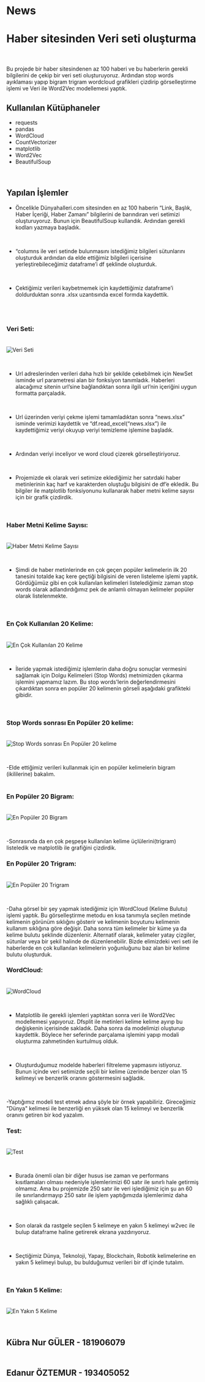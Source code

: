 # News
# Haber sitesinden Veri seti oluşturma
<br/>
<br/>
Bu projede bir haber sitesindenen az 100 haberi ve bu haberlerin gerekli bilgilerini de çekip bir veri seti oluşturuyoruz. Ardından stop words ayıklaması yapıp bigram trigram wordcloud grafikleri çizdirip görselleştirme işlemi ve Veri ile Word2Vec modellemesi yaptık.

## Kullanılan Kütüphaneler
- requests<br/>
- pandas<br/>
- WordCloud<br/>
- CountVectorizer<br/>
- matplotlib<br/>
- Word2Vec<br/>
- BeautifulSoup<br/>
<br/>

## Yapılan İşlemler
- Öncelikle Dünyahalleri.com sitesinden en az 100 haberin “Link, Başlık, Haber İçeriği, Haber Zamanı” bilgilerini de barındıran veri setimizi oluşturuyoruz. Bunun için BeautifulSoup kullandık. Ardından gerekli kodları yazmaya başladık. 

<br/>

- “columns ile veri setinde bulunmasını istediğimiz bilgileri sütunlarını oluşturduk ardından da elde ettiğimiz bilgileri içerisine yerleştirebileceğimiz dataframe’i df şeklinde oluşturduk. 

<br/>


- Çektiğimiz verileri kaybetmemek için kaydettiğimiz dataframe’i doldurduktan sonra .xlsx uzantısında excel formda kaydettik.

<br/>
<br/>

### Veri Seti:<br/><br/>

![Veri Seti](https://user-images.githubusercontent.com/81531142/210440754-e6b75a63-f1ee-4182-9eaa-355e1243334e.png)

<br/>


- Url adreslerinden verileri daha hızlı bir şekilde çekebilmek için NewSet isminde url parametresi alan bir fonksiyon tanımladık. Haberleri alacağımız sitenin url’sine bağlandıktan sonra ilgili url’nin içeriğini uygun formatta parçaladık.

<br/>


- Url üzerinden veriyi çekme işlemi tamamladıktan sonra “news.xlsx” isminde verimizi kaydettik ve “df.read_excel(“news.xlsx”) ile kaydettiğimiz veriyi okuyup veriyi temizleme işlemine başladık.

<br/>


- Ardından veriyi inceliyor ve word cloud çizerek görselleştiriyoruz. 

<br/>


- Projemizde ek olarak veri setimize eklediğimiz her satırdaki haber metinlerinin kaç harf ve karakterden oluştuğu bilgisini de df’e ekledik. Bu bilgiler ile matplotlib fonksiyonunu kullanarak haber metni kelime sayısı için bir grafik çizdirdik. 

<br/>


### Haber Metni Kelime Sayısı:<br/><br/>

![Haber Metni Kelime Sayısı](https://user-images.githubusercontent.com/81531142/210434748-bae30a88-dac2-4063-9bbc-1d95a693710b.png)

<br/>


- Şimdi de haber metinlerinde en çok geçen popüler kelimelerin ilk 20 tanesini totalde kaç kere geçtiği bilgisini de veren listeleme işlemi yaptık. Gördüğümüz gibi en çok kullanılan kelimeleri listelediğimiz zaman stop words olarak adlandırdığımız pek de anlamlı olmayan kelimeler popüler olarak listelenmekte. <br/>

<br/>


### En Çok Kullanılan 20 Kelime:<br/><br/>

![En Çok Kullanılan 20 Kelime](https://user-images.githubusercontent.com/81531142/210434722-9b042be4-c8e7-4858-ae67-e47579825924.png)

<br/>

- İleride yapmak istediğimiz işlemlerin daha doğru sonuçlar vermesini sağlamak için Dolgu Kelimeleri (Stop Words) metnimizden çıkarma işlemini yapmamız lazım. Bu stop words'lerin değerlendirmesini çıkardıktan sonra en popüler 20 kelimenin görseli aşağıdaki grafikteki gibidir.

<br/>


### Stop Words sonrası En Popüler 20 kelime:<br/><br/>

![Stop Words sonrası En Popüler 20 kelime](https://user-images.githubusercontent.com/81531142/210434734-204733aa-97e4-470b-abd9-3f41cff06d60.png)

<br/>

-Elde ettiğimiz verileri kullanmak için en popüler kelimelerin bigram (ikililerine) bakalım.
<br/>
<br/>
### En Popüler 20 Bigram:<br/><br/>

![En Popüler 20 Bigram](https://user-images.githubusercontent.com/81531142/210437194-859d1734-10d0-43cf-ae87-82f65f6727c9.png)

<br/>

-Sonrasında da en çok peşpeşe kullanılan kelime üçlülerini(trigram) listeledik ve matplotlib ile grafiğini çizdirdik.
<br/>

### En Popüler 20 Trigram:<br/><br/>

![En Popüler 20 Trigram](https://user-images.githubusercontent.com/81531142/210437178-701a190d-1eba-4b34-bd1b-b18d699fd3ad.png)

<br/>

-Daha görsel bir şey yapmak istediğimiz için WordCloud (Kelime Bulutu) işlemi yaptık. Bu görselleştirme metodu en kısa tanımıyla seçilen metinde kelimenin görünüm sıklığını gösterir ve kelimenin boyutunu kelimenin kullanım sıklığına göre değişir. Daha sonra tüm kelimeler bir küme ya da kelime bulutu şeklinde düzenlenir. Alternatif olarak, kelimeler yatay çizgiler, sütunlar veya bir şekil halinde de düzenlenebilir. Bizde elimizdeki veri seti ile haberlerde en çok kullanılan kelimelerin yoğunluğunu baz alan bir kelime bulutu oluşturduk.
<br/>

### WordCloud:<br/><br/>

![WordCloud](https://user-images.githubusercontent.com/81531142/210437168-6f41e388-5c12-4b0d-9cf5-f5598f03831b.png)

<br/>

- Matplotlib ile gerekli işlemleri yaptıktan sonra veri ile Word2Vec modellemesi yapıyoruz. Dfsplit ile metinleri kelime kelime ayırıp bu değişkenin içerisinde sakladık. Daha sonra da modelimizi oluşturup kaydettik. Böylece her seferinde parçalama işlemini yapıp modali oluşturma zahmetinden kurtulmuş olduk. 

<br/>

- Oluşturduğumuz modelde haberleri filtreleme yapmasını istiyoruz. Bunun içinde veri setimizde seçili bir kelime üzerinde benzer olan 15 kelimeyi ve benzerlik oranını göstermesini sağladık. 

<br/>

-Yaptığımız modeli test etmek adına şöyle bir örnek yapabiliriz. Gireceğimiz "Dünya" kelimesi ile benzerliği en yüksek olan 15 kelimeyi ve benzerlik oranını getiren bir kod yazalım.
<br/>
### Test:<br/><br/>

![Test](https://user-images.githubusercontent.com/81531142/210439252-45e2eb9c-8e0f-41f2-b010-2ccabdd74ca6.png)

<br/>

- Burada önemli olan bir diğer husus ise zaman ve performans kısıtlamaları olması nedeniyle işlemlerimizi 60 satır ile sınırlı hale getirmiş olmamız. Ama bu projemizde 250 satır ile veri işlediğimiz için şu an 60 ile sınırlandırmayıp 250 satır ile işlem yaptığımızda işlemlerimiz daha sağlıklı çalışacak. 

<br/>


- Son olarak da rastgele seçilen 5 kelimeye en yakın 5 kelimeyi w2vec ile bulup dataframe haline getirerek ekrana yazdırıyoruz. 

<br/>

- Seçtiğimiz Dünya, Teknoloji, Yapay, Blockchain, Robotik kelimelerine en yakın 5 kelimeyi bulup, bu bulduğumuz verileri bir df içinde tutalım.
<br/>

### En Yakın 5 Kelime:<br/><br/>

![En Yakın 5 Kelime](https://user-images.githubusercontent.com/81531142/210439549-57eb80c7-f90a-413c-9bfa-448c0c3390b4.png)

<br/>


## Kübra Nur GÜLER - 181906079<br/><br/>
## Edanur ÖZTEMUR - 193405052<br/><br/>

